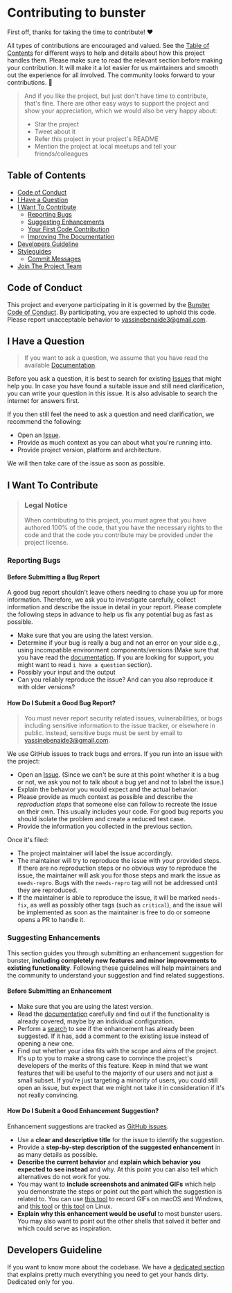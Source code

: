 # Contributing to bunster

First off, thanks for taking the time to contribute! ❤️

All types of contributions are encouraged and valued. See the [Table of Contents](#table-of-contents) for different ways to help and details about how this project handles them. Please make sure to read the relevant section before making your contribution. It will make it a lot easier for us maintainers and smooth out the experience for all involved. The community looks forward to your contributions. 🎉

> And if you like the project, but just don't have time to contribute, that's fine. There are other easy ways to support the project and show your appreciation, which we would also be very happy about:
> - Star the project
> - Tweet about it
> - Refer this project in your project's README
> - Mention the project at local meetups and tell your friends/colleagues

## Table of Contents

- [Code of Conduct](#code-of-conduct)
- [I Have a Question](#i-have-a-question)
- [I Want To Contribute](#i-want-to-contribute)
  - [Reporting Bugs](#reporting-bugs)
  - [Suggesting Enhancements](#suggesting-enhancements)
  - [Your First Code Contribution](#your-first-code-contribution)
  - [Improving The Documentation](#improving-the-documentation)
- [Developers Guideline](#developers-guideline)
- [Styleguides](#styleguides)
  - [Commit Messages](#commit-messages)
- [Join The Project Team](#join-the-project-team)


## Code of Conduct

This project and everyone participating in it is governed by the
[Bunster Code of Conduct](https://github.com/yassinebenaid/bunster/blob/master/CODE_OF_CONDUCT.md).
By participating, you are expected to uphold this code. Please report unacceptable behavior
to <yassinebenaide3@gmail.com>.


## I Have a Question

> If you want to ask a question, we assume that you have read the available [Documentation](https://bunster.netlify.app).

Before you ask a question, it is best to search for existing [Issues](https://github.com/yassinebenaid/bunster/issues) that might help you. In case you have found a suitable issue and still need clarification, you can write your question in this issue. It is also advisable to search the internet for answers first.

If you then still feel the need to ask a question and need clarification, we recommend the following:

- Open an [Issue](https://github.com/yassinebenaid/bunster/issues/new).
- Provide as much context as you can about what you're running into.
- Provide project version, platform and architecture.

We will then take care of the issue as soon as possible.


## I Want To Contribute

> ### Legal Notice
> When contributing to this project, you must agree that you have authored 100% of the code, that you have the necessary rights to the code and that the code you contribute may be provided under the project license.

### Reporting Bugs

#### Before Submitting a Bug Report

A good bug report shouldn't leave others needing to chase you up for more information. Therefore, we ask you to investigate carefully, collect information and describe the issue in detail in your report. Please complete the following steps in advance to help us fix any potential bug as fast as possible.

- Make sure that you are using the latest version.
- Determine if your bug is really a bug and not an error on your side e.g., using incompatible environment components/versions (Make sure that you have read the [documentation](https://bunster.netlify.app). If you are looking for support, you might want to read `i have a question` section).
- Possibly your input and the output
- Can you reliably reproduce the issue? And can you also reproduce it with older versions?

#### How Do I Submit a Good Bug Report?

> You must never report security related issues, vulnerabilities, or bugs including sensitive information to the issue tracker, or elsewhere in public. Instead, sensitive bugs must be sent by email to <yassinebenaide3@gmail.com>.

We use GitHub issues to track bugs and errors. If you run into an issue with the project:

- Open an [Issue](https://github.com/yassinebenaid/bunster/issues/new). (Since we can't be sure at this point whether it is a bug or not, we ask you not to talk about a bug yet and not to label the issue.)
- Explain the behavior you would expect and the actual behavior.
- Please provide as much context as possible and describe the *reproduction steps* that someone else can follow to recreate the issue on their own. This usually includes your code. For good bug reports you should isolate the problem and create a reduced test case.
- Provide the information you collected in the previous section.

Once it's filed:

- The project maintainer will label the issue accordingly.
- The maintainer will try to reproduce the issue with your provided steps. If there are no reproduction steps or no obvious way to reproduce the issue, the maintainer will ask you for those steps and mark the issue as `needs-repro`. Bugs with the `needs-repro` tag will not be addressed until they are reproduced.
- If the maintainer is able to reproduce the issue, it will be marked `needs-fix`, as well as possibly other tags (such as `critical`), and the issue will be implemented as soon as the maintainer is free to do or someone opens a PR to handle it.


### Suggesting Enhancements

This section guides you through submitting an enhancement suggestion for bunster, **including completely new features and minor improvements to existing functionality**. Following these guidelines will help maintainers and the community to understand your suggestion and find related suggestions.

#### Before Submitting an Enhancement

- Make sure that you are using the latest version.
- Read the [documentation](https://bunster.netlify.app) carefully and find out if the functionality is already covered, maybe by an individual configuration.
- Perform a [search](https://github.com/yassinebenaid/bunster/issues) to see if the enhancement has already been suggested. If it has, add a comment to the existing issue instead of opening a new one.
- Find out whether your idea fits with the scope and aims of the project. It's up to you to make a strong case to convince the project's developers of the merits of this feature. Keep in mind that we want features that will be useful to the majority of our users and not just a small subset. If you're just targeting a minority of users, you could still open an issue, but expect that we might not take it in consideration if it's not really convincing.

#### How Do I Submit a Good Enhancement Suggestion?

Enhancement suggestions are tracked as [GitHub issues](https://github.com/yassinebenaid/bunster/issues).

- Use a **clear and descriptive title** for the issue to identify the suggestion.
- Provide a **step-by-step description of the suggested enhancement** in as many details as possible.
- **Describe the current behavior** and **explain which behavior you expected to see instead** and why. At this point you can also tell which alternatives do not work for you.
- You may want to **include screenshots and animated GIFs** which help you demonstrate the steps or point out the part which the suggestion is related to. You can use [this tool](https://www.cockos.com/licecap/) to record GIFs on macOS and Windows, and [this tool](https://github.com/colinkeenan/silentcast) or [this tool](https://github.com/GNOME/byzanz) on Linux. <!-- this should only be included if the project has a GUI -->
- **Explain why this enhancement would be useful** to most bunster users. You may also want to point out the other shells that solved it better and which could serve as inspiration.

## Developers Guideline
If you want to know more about the codebase. We have a [dedicated section](https://bunster.netlify.app/developers) that explains pretty much everything you need to get your hands dirty. Dedicated only for you.
